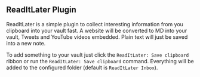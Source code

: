 ## ReadItLater Plugin

ReadItLater is a simple plugin to collect interesting information from you clipboard into your vault fast. A website will be converted to MD into your vault, Tweets and YouTube videos embedded. Plain text will just be saved into a new note.

To add something to your vault just click the `ReadItLater: Save clipboard` ribbon or run the `ReadItLater: Save clipboard` command. Everything will be added to the configured folder (default is `ReadItLater Inbox`).
